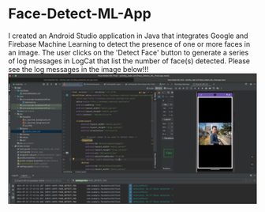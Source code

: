 # Face-Detect-ML-App
I created an Android Studio application in Java that integrates Google and Firebase Machine Learning to detect the presence of one or more faces in an image. The user clicks on the 'Detect Face' button to generate a series of log messages in LogCat that list the number of face(s) detected. Please see the log messages in the image below!!!
![Face Detect ML Image](./FaceDetectMLApp_Instance.png)
